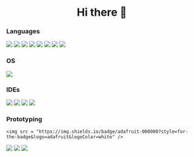 <h1 align = "center">  Hi there 👋 </h1>


### Languages
<img src="https://img.shields.io/badge/C%2B%2B-00599C?style=for-the-badge&logo=c%2B%2B&logoColor=white" />
<img src="https://img.shields.io/badge/Java-ED8B00?style=for-the-badge&logo=java&logoColor=white" />
<img src="https://img.shields.io/badge/Python-FFD43B?style=for-the-badge&logo=python&logoColor=blue" />
<img src="https://img.shields.io/badge/HTML5-E34F26?style=for-the-badge&logo=html5&logoColor=white" />
<img src="https://img.shields.io/badge/JavaScript-323330?style=for-the-badge&logo=javascript&logoColor=F7DF1E" />
<img src = "https://img.shields.io/badge/CSS3-1572B6?style=for-the-badge&logo=css3&logoColor=white" />
<img src="https://img.shields.io/badge/R-276DC3?style=for-the-badge&logo=r&logoColor=white" />
<img src="https://img.shields.io/badge/LaTeX-47A141?style=for-the-badge&logo=LaTeX&logoColor=white" />

### OS
<img src = "https://img.shields.io/badge/mac%20os-000000?style=for-the-badge&logo=apple&logoColor=white" />

### IDEs
  <img src = "https://img.shields.io/badge/Arduino_IDE-00979D?style=for-the-badge&logo=arduino&logoColor=white" />
  <img src = "https://img.shields.io/badge/Eclipse-2C2255?style=for-the-badge&logo=eclipse&logoColor=white" />
  <img src = "https://img.shields.io/badge/RStudio-75AADB?style=for-the-badge&logo=RStudio&logoColor=white" />
  <img src = "https://img.shields.io/badge/VSCode-0078D4?style=for-the-badge&logo=visual%20studio%20code&logoColor=white" />

### Prototyping

    <img src = "https://img.shields.io/badge/adafruit-000000?style=for-the-badge&logo=adafruit&logoColor=white" />
  <img src = "https://img.shields.io/badge/Arduino-00979D?style=for-the-badge&logo=Arduino&logoColor=white" />

<img src = "https://github-readme-stats.vercel.app/api?username=Aqtion" />

  
<img src = "https://github-readme-stats.vercel.app/api/top-langs/?username=Aqtion" />
<!--
**Aqtion/Aqtion** is a ✨ _special_ ✨ repository because its `README.md` (this file) appears on your GitHub profile.

Here are some ideas to get you started:


- 🔭 I’m currently working on ...
- 🌱 I’m currently learning ...
- 👯 I’m looking to collaborate on ...
- 🤔 I’m looking for help with ...
- 💬 Ask me about ...
- 📫 How to reach me: ...
- 😄 Pronouns: ...
- ⚡ Fun fact: ...
-->
